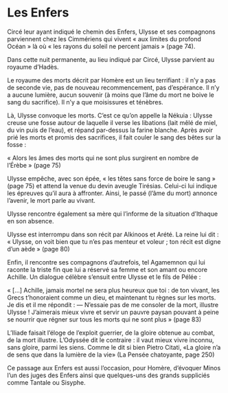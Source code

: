 # Les Enfers

Circé leur ayant indiqué le chemin des Enfers, Ulysse et ses compagnons parviennent chez les Cimmériens qui vivent « aux limites du profond Océan » là où « les rayons du soleil ne percent jamais » (page 74).

Dans cette nuit permanente, au lieu indiqué par Circé, Ulysse parvient au royaume d’Hadès.

Le royaume des morts décrit par Homère est un lieu terrifiant : il n’y a pas de seconde vie, pas de nouveau recommencement, pas d’espérance. Il n’y a aucune lumière, aucun souvenir (à moins que l’âme du mort ne boive le sang du sacrifice). Il n’y a que moisissures et ténèbres.

Là, Ulysse convoque les morts. C’est ce qu’on appelle la Nékuia : Ulysse creuse une fosse autour de laquelle il verse les libations (lait mêlé de miel, du vin puis de l’eau), et répand par-dessus la farine blanche. Après avoir prié les morts et promis des sacrifices, il fait couler le sang des bêtes sur la fosse : 

« Alors les âmes des morts qui ne sont plus surgirent en nombre de l’Érèbe » (page 75)

Ulysse empêche, avec son épée, « les têtes sans force de boire le sang » (page 75) et attend la venue du devin aveugle Tirésias. Celui-ci lui indique les épreuves qu’il aura à affronter. Ainsi, le passé (l’âme du mort) annonce l’avenir, le mort parle au vivant.

Ulysse rencontre également sa mère qui l’informe de la situation d’Ithaque en son absence.

Ulysse est interrompu dans son récit par Alkinoos et Arété. La reine lui dit : « Ulysse, on voit bien que tu n’es pas menteur et voleur ; ton récit est digne d’un aède » (page 80)

Enfin, il rencontre ses compagnons d’autrefois, tel Agamemnon qui lui raconte la triste fin que lui a réservé sa femme et son amant ou encore Achille. Un dialogue célèbre s’ensuit entre Ulysse et le fils de Pélée :

« [...] Achille, jamais mortel ne sera plus heureux que toi : de ton vivant, les Grecs t’honoraient comme un dieu, et maintenant tu règnes sur les morts.
Je dis et il me répondit :
— N’essaie pas de me consoler de la mort, illustre Ulysse ! J’aimerais mieux vivre et servir un pauvre paysan pouvant à peine se nourrir que régner sur tous les morts qui ne sont plus » (page 83)

L’Iliade faisait l’éloge de l’exploit guerrier, de la gloire obtenue au combat, de la mort illustre. L’Odyssée dit le contraire : il vaut mieux vivre inconnu, sans gloire, parmi les siens. Comme le dit si bien Pietro Citati, «La gloire n’a de sens que dans la lumière de la vie» (La Pensée chatoyante, page 250)

Ce passage aux Enfers est aussi l’occasion, pour Homère, d’évoquer Minos l’un des juges des Enfers ainsi que quelques-uns des grands suppliciés comme Tantale ou Sisyphe.